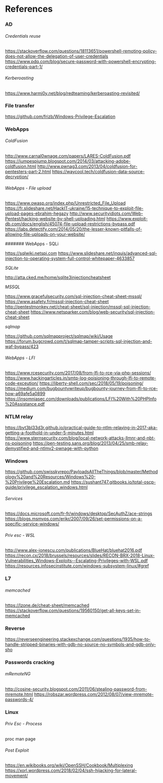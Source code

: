 # References

### AD

###### Credentials reuse

https://stackoverflow.com/questions/18113651/powershell-remoting-policy-does-not-allow-the-delegation-of-user-credentials
https://www.pdq.com/blog/secure-password-with-powershell-encrypting-credentials-part-1/

###### Kerberoasting

https://www.harmj0y.net/blog/redteaming/kerberoasting-revisited/

### File transfer

https://github.com/frizb/Windows-Privilege-Escalation

### WebApps

###### ColdFusion

http://www.carnal0wnage.com/papers/LARES-ColdFusion.pdf
https://jumpespjump.blogspot.com/2014/03/attacking-adobe-coldfusion.html
http://www.pwnag3.com/2013/04/coldfusion-for-pentesters-part-2.html
https://waycool.tech/coldfusion-data-source-decryption/

###### WebApps - File upload

https://www.owasp.org/index.php/Unrestricted_File_Upload
https://fr.slideshare.net/HackIT-ukraine/15-technique-to-exploit-file-upload-pages-ebrahim-hegazy
http://www.securityidiots.com/Web-Pentest/hacking-website-by-shell-uploading.html
https://www.exploit-db.com/docs/english/45074-file-upload-restrictions-bypass.pdf
https://labs.detectify.com/2014/05/20/the-lesser-known-pitfalls-of-allowing-file-uploads-on-your-website/

####### WebApps - SQLi

https://sqlwiki.netspi.com
https://www.slideshare.net/inquis/advanced-sql-injection-to-operating-system-full-control-whitepaper-4633857

*SQLite*

http://atta.cked.me/home/sqlite3injectioncheatsheet

*MSSQL*

https://www.gracefulsecurity.com/sql-injection-cheat-sheet-mssql/
https://www.asafety.fr/mssql-injection-cheat-sheet
http://pentestmonkey.net/cheat-sheet/sql-injection/mssql-sql-injection-cheat-sheet
https://www.netsparker.com/blog/web-security/sql-injection-cheat-sheet

*sqlmap*

https://github.com/sqlmapproject/sqlmap/wiki/Usage
https://forum.bugcrowd.com/t/sqlmap-tamper-scripts-sql-injection-and-waf-bypass/423

###### WebApps - LFI

https://www.rcesecurity.com/2017/08/from-lfi-to-rce-via-php-sessions/
https://www.hackingarticles.in/smtp-log-poisioning-through-lfi-to-remote-code-exceution/
https://liberty-shell.com/sec/2018/05/19/poisoning/
https://medium.com/bugbountywriteup/bugbounty-journey-from-lfi-to-rce-how-a69afe5a0899
https://insomniasec.com/downloads/publications/LFI%20With%20PHPInfo%20Assistance.pdf

### NTLM relay

https://byt3bl33d3r.github.io/practical-guide-to-ntlm-relaying-in-2017-aka-getting-a-foothold-in-under-5-minutes.html
https://www.sternsecurity.com/blog/local-network-attacks-llmnr-and-nbt-ns-poisoning
https://pen-testing.sans.org/blog/2013/04/25/smb-relay-demystified-and-ntlmv2-pwnage-with-python

### Windows

https://github.com/swisskyrepo/PayloadsAllTheThings/blob/master/Methodology%20and%20Resources/Windows%20-%20Privilege%20Escalation.md
https://sushant747.gitbooks.io/total-oscp-guide/privilege_escalation_windows.html

###### Services

https://docs.microsoft.com/fr-fr/windows/desktop/SecAuthZ/ace-strings
https://blogs.msmvps.com/erikr/2007/09/26/set-permissions-on-a-specific-service-windows/

###### Priv esc - WSL

http://www.alex-ionescu.com/publications/BlueHat/bluehat2016.pdf
https://recon.cx/2018/brussels/resources/slides/RECON-BRX-2018-Linux-Vulnerabilities_Windows-Exploits--Escalating-Privileges-with-WSL.pdf
https://resources.infosecinstitute.com/windows-subsystem-linux/#gref

### L7

###### memcached

https://lzone.de/cheat-sheet/memcached
https://stackoverflow.com/questions/19560150/get-all-keys-set-in-memcached

### Reverse

https://reverseengineering.stackexchange.com/questions/1935/how-to-handle-stripped-binaries-with-gdb-no-source-no-symbols-and-gdb-only-sho

### Passwords cracking

###### mRemoteNG

http://cosine-security.blogspot.com/2011/06/stealing-password-from-mremote.html
https://robszar.wordpress.com/2012/08/07/view-mremote-passwords-4/

### Linux

###### Priv Esc - Process

proc man page

###### Post Exploit

https://en.wikibooks.org/wiki/OpenSSH/Cookbook/Multiplexing
https://xorl.wordpress.com/2018/02/04/ssh-hijacking-for-lateral-movement/
